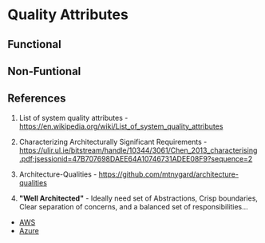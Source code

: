 # Quality Attributes

## Functional

## Non-Funtional

## References

1. List of system quality attributes - https://en.wikipedia.org/wiki/List_of_system_quality_attributes
2. Characterizing Architecturally Significant Requirements - https://ulir.ul.ie/bitstream/handle/10344/3061/Chen_2013_characterising.pdf;jsessionid=47B707698DAEE64A10746731ADEE08F9?sequence=2

3. Architecture-Qualities - https://github.com/mtnygard/architecture-qualities

4. **"Well Architected"** - Ideally need set of Abstractions, Crisp boundaries, Clear separation of concerns, and a balanced set of responsibilities...
* [AWS](https://aws.amazon.com/architecture/)
* [Azure](https://azure.microsoft.com/en-us/blog/introducing-the-microsoft-azure-wellarchitected-framework/)
